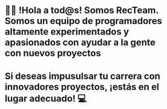 # 👋🏻 !Hola a tod@s! Somos RecTeam. Somos un equipo de programadores altamente experimentados y apasionados con ayudar a la gente con nuevos proyectos
# Si deseas impusulsar tu carrera con innovadores proyectos, ¡estás en el lugar adecuado! 💻
